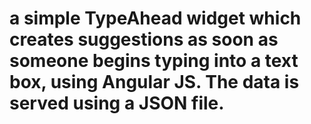 # a simple TypeAhead widget which creates suggestions as soon as someone begins typing into a text box, using Angular JS. The data is served using a JSON file.